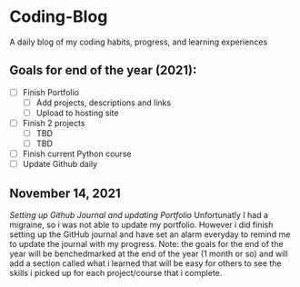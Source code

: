 # Coding-Blog
  A daily blog of my coding habits, progress, and learning experiences

## Goals for end of the year (2021):
 - [ ] Finish Portfolio
     - [ ] Add projects, descriptions and links 
     - [ ] Upload to hosting site
 - [ ] Finish 2 projects
     - [ ] TBD
     - [ ] TBD
 - [ ] Finish current Python course
 - [ ] Update Github daily
  
## November 14, 2021
*Setting up Github Journal and updating Portfolio*
  Unfortunatly I had a migraine, so i was not able to update my portfolio. However i did finish setting up the GitHub journal and have set an alarm everyday to remind me to update the journal with my progress. Note: the goals for the end of the year will be benchedmarked at the end of the year (1 month or so) and will add a section called what i learned that will be easy for others to see the skills i picked up for each project/course that i complete.
 
  
  
  

